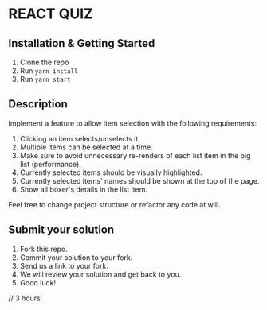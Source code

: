 # REACT QUIZ

## Installation & Getting Started
1. Clone the repo
2. Run `yarn install`
3. Run `yarn start`

## Description
Implement a feature to allow item selection with the following requirements:
1. Clicking an item selects/unselects it.
2. Multiple items can be selected at a time.
3. Make sure to avoid unnecessary re-renders of each list item in the big list (performance).
4. Currently selected items should be visually highlighted.
5. Currently selected items' names should be shown at the top of the page.
6. Show all boxer's details in the list item.

Feel free to change project structure or refactor any code at will.

## Submit your solution
1. Fork this repo.
2. Commit your solution to your fork.
3. Send us a link to your fork.
4. We will review your solution and get back to you.
5. Good luck!

// 3 hours 
